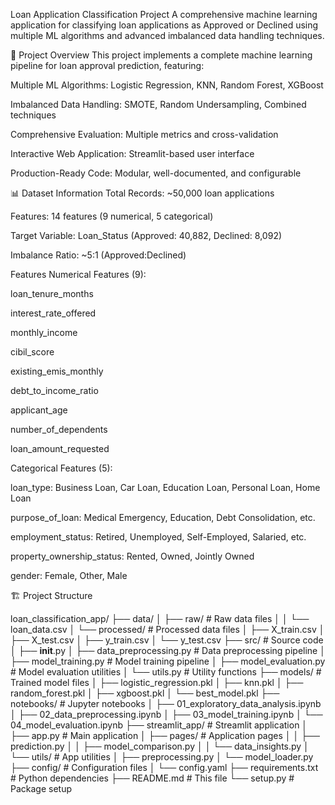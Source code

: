 Loan Application Classification Project
A comprehensive machine learning application for classifying loan applications as Approved or Declined using multiple ML algorithms and advanced imbalanced data handling techniques.

🚀 Project Overview
This project implements a complete machine learning pipeline for loan approval prediction, featuring:

Multiple ML Algorithms: Logistic Regression, KNN, Random Forest, XGBoost

Imbalanced Data Handling: SMOTE, Random Undersampling, Combined techniques

Comprehensive Evaluation: Multiple metrics and cross-validation

Interactive Web Application: Streamlit-based user interface

Production-Ready Code: Modular, well-documented, and configurable

📊 Dataset Information
Total Records: ~50,000 loan applications

Features: 14 features (9 numerical, 5 categorical)

Target Variable: Loan_Status (Approved: 40,882, Declined: 8,092)

Imbalance Ratio: ~5:1 (Approved:Declined)

Features
Numerical Features (9):

loan_tenure_months

interest_rate_offered

monthly_income

cibil_score

existing_emis_monthly

debt_to_income_ratio

applicant_age

number_of_dependents

loan_amount_requested

Categorical Features (5):

loan_type: Business Loan, Car Loan, Education Loan, Personal Loan, Home Loan

purpose_of_loan: Medical Emergency, Education, Debt Consolidation, etc.

employment_status: Retired, Unemployed, Self-Employed, Salaried, etc.

property_ownership_status: Rented, Owned, Jointly Owned

gender: Female, Other, Male

🏗️ Project Structure

loan_classification_app/
├── data/
│   ├── raw/                    # Raw data files
│   │   └── loan_data.csv
│   └── processed/              # Processed data files
│       ├── X_train.csv
│       ├── X_test.csv
│       ├── y_train.csv
│       └── y_test.csv
├── src/                        # Source code
│   ├── __init__.py
│   ├── data_preprocessing.py   # Data preprocessing pipeline
│   ├── model_training.py       # Model training pipeline
│   ├── model_evaluation.py     # Model evaluation utilities
│   └── utils.py               # Utility functions
├── models/                     # Trained model files
│   ├── logistic_regression.pkl
│   ├── knn.pkl
│   ├── random_forest.pkl
│   ├── xgboost.pkl
│   └── best_model.pkl
├── notebooks/                  # Jupyter notebooks
│   ├── 01_exploratory_data_analysis.ipynb
│   ├── 02_data_preprocessing.ipynb
│   ├── 03_model_training.ipynb
│   └── 04_model_evaluation.ipynb
├── streamlit_app/             # Streamlit application
│   ├── app.py                 # Main application
│   ├── pages/                 # Application pages
│   │   ├── prediction.py
│   │   ├── model_comparison.py
│   │   └── data_insights.py
│   └── utils/                 # App utilities
│       ├── preprocessing.py
│       └── model_loader.py
├── config/                    # Configuration files
│   └── config.yaml
├── requirements.txt           # Python dependencies
├── README.md                 # This file
└── setup.py                  # Package setup
